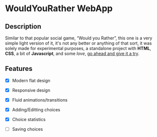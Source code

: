 # WouldYouRather WebApp

## Description

Similar to that popular social game, “Would you Rather”, this one is a very simple light version of it, it's not any better or anything of that sort, it was solely made for experimental purposes, a standalone project with **HTML**, **CSS**, a bit of **Javascript**, and some _love_, [go ahead and give it a try](https://eoussama.github.io/WouldYouRather_WebApp/).

## Features
- [X] Modern flat design
- [X] Responsive design
- [X] Fluid animations/transitions
- [X] Adding/Editting choices
- [X] Choice statistics
- [ ] Saving choices

